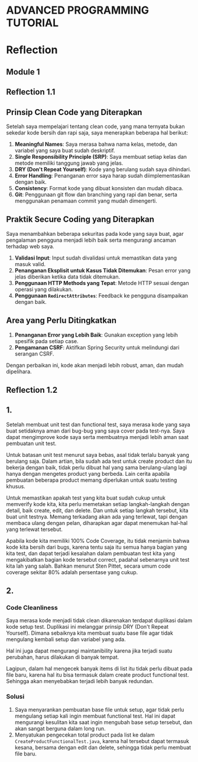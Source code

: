 # ADVANCED PROGRAMMING TUTORIAL

# Reflection

## Module 1
## Reflection 1.1
## Prinsip Clean Code yang Diterapkan
Setelah saya mempelajari tentang clean code, yang mana ternyata bukan sekedar kode bersih dan rapi saja, saya menerapkan beberapa hal berikut:
1. **Meaningful Names**: Saya merasa bahwa nama kelas, metode, dan variabel yang saya buat sudah deskriptif.
2. **Single Responsibility Principle (SRP)**: Saya membuat setiap kelas dan metode memiliki tanggung jawab yang jelas.
3. **DRY (Don't Repeat Yourself)**: Kode yang berulang sudah saya dihindari.
4. **Error Handling**: Penanganan error saya harap sudah diimplementasikan dengan baik.
5. **Consistency**: Format kode yang dibuat konsisten dan mudah dibaca.
6. **Git**: Penggunaan git flow dan branching yang rapi dan benar, serta menggunakan penamaan commit yang mudah dimengerti.

## Praktik Secure Coding yang Diterapkan
Saya menambahkan beberapa sekuritas pada kode yang saya buat, agar pengalaman pengguna menjadi lebih baik serta mengurangi ancaman terhadap web saya.
1. **Validasi Input**: Input sudah divalidasi untuk memastikan data yang masuk valid.
2. **Penanganan Eksplisit untuk Kasus Tidak Ditemukan**: Pesan error yang jelas diberikan ketika data tidak ditemukan.
3. **Penggunaan HTTP Methods yang Tepat**: Metode HTTP sesuai dengan operasi yang dilakukan.
4. **Penggunaan `RedirectAttributes`**: Feedback ke pengguna disampaikan dengan baik.

## Area yang Perlu Ditingkatkan
1. **Penanganan Error yang Lebih Baik**: Gunakan exception yang lebih spesifik pada setiap case.
4. **Pengamanan CSRF**: Aktifkan Spring Security untuk melindungi dari serangan CSRF.

Dengan perbaikan ini, kode akan menjadi lebih robust, aman, dan mudah dipelihara.

## Reflection 1.2
## 1.
Setelah membuat unit test dan functional test, saya merasa kode yang saya buat setidaknya aman dari bug-bug yang saya cover pada test-nya. Saya dapat mengimprove kode saya serta membuatnya menjadi lebih aman saat pembuatan unit test.

Untuk batasan unit test menurut saya bebas, asal tidak terlalu banyak yang berulang saja. Dalam artian, bila sudah ada test untuk create product dan itu bekerja dengan baik, tidak perlu dibuat hal yang sama berulang-ulang lagi hanya dengan mengetes product yang berbeda. Lain cerita apabila pembuatan beberapa product memang diperlukan untuk suatu testing khusus.
    
Untuk memastikan apakah test yang kita buat sudah cukup untuk memverify kode kita, kita perlu memetakan setiap langkah-langkah dengan detail, baik create, edit, dan delete. Dan untuk setiap langkah tersebut, kita buat unit testnya. Memang terkadang akan ada yang terlewat, tapi dengan membaca ulang dengan pelan, diharapkan agar dapat menemukan hal-hal yang terlewat tersebut.

Apabila kode kita memiliki 100% Code Coverage, itu tidak menjamin bahwa kode kita bersih dari bugs, karena tentu saja itu semua hanya bagian yang kita test, dan dapat terjadi kesalahan dalam pembuatan test kita yang mengakibatkan bagian kode tersebut correct, padahal sebenarnya unit test kita lah yang salah. Bahkan menurut Sten Pittet, secara umum code coverage sekitar 80% adalah persentase yang cukup.

## 2.
### Code Cleanliness
Saya merasa kode menjadi tidak clean dikarenakan terdapat duplikasi dalam kode setup test. Duplikasi ini melanggar prinsip DRY (Don't Repeat Yourself). Dimana sebaiknya kita membuat suatu base file agar tidak mengulang kembali setup dan variabel yang ada.

Hal ini juga dapat mengurangi maintanibility karena jika terjadi suatu perubahan, harus dilakukan di banyak tempat.

Lagipun, dalam hal mengecek banyak items di list itu tidak perlu dibuat pada file baru, karena hal itu bisa termasuk dalam create product functional test. Sehingga akan menyebabkan terjadi lebih banyak redundan.

### Solusi
1. Saya menyarankan pembuatan base file untuk setup, agar tidak perlu mengulang setiap kali ingin membuat functional test. Hal ini dapat mengurangi kesulitan kita saat ingin mengubah base setup tersebut, dan akan sangat berguna dalam long run.
2. Menyatukan pengecekan total product pada list ke dalam `CreateProductFunctionalTest.java`, karena hal tersebut dapat termasuk kesana, bersama dengan edit dan delete, sehingga tidak perlu membuat file baru.